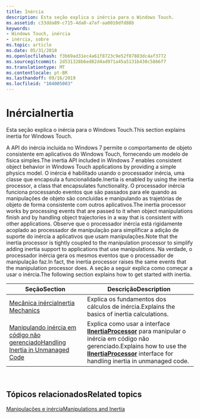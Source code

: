 ```yaml
---
title: Inércia
description: Esta seção explica o inércia para o Windows Touch.
ms.assetid: c33dda89-c715-4da0-a7af-aa0010dfd88b
keywords:
- Windows Touch, inércia
- inércia, sobre
ms.topic: article
ms.date: 05/31/2018
ms.openlocfilehash: f3b69ad31ec4a61f8723c9e52f87883dc4af3772
ms.sourcegitcommit: 2d531328b6ed82d4ad971a45a5131b430c5866f7
ms.translationtype: MT
ms.contentlocale: pt-BR
ms.lasthandoff: 09/16/2019
ms.locfileid: "104005003"
---
```

# <a name="inertia"></a><span data-ttu-id="89cda-105">Inércia</span><span class="sxs-lookup"><span data-stu-id="89cda-105">Inertia</span></span>

<span data-ttu-id="89cda-106">Esta seção explica o inércia para o Windows Touch.</span><span class="sxs-lookup"><span data-stu-id="89cda-106">This section explains inertia for Windows Touch.</span></span>

<span data-ttu-id="89cda-107">A API do inércia incluída no Windows 7 permite o comportamento de objeto consistente em aplicativos do Windows Touch, fornecendo um modelo de física simples.</span><span class="sxs-lookup"><span data-stu-id="89cda-107">The inertia API included in Windows 7 enables consistent object behavior in Windows Touch applications by providing a simple physics model.</span></span> <span data-ttu-id="89cda-108">O inércia é habilitado usando o processador inércia, uma classe que encapsula a funcionalidade.</span><span class="sxs-lookup"><span data-stu-id="89cda-108">Inertia is enabled by using the inertia processor, a class that encapsulates functionality.</span></span> <span data-ttu-id="89cda-109">O processador inércia funciona processando eventos que são passados para ele quando as manipulações de objeto são concluídas e manipulando as trajetórias de objeto de forma consistente com outros aplicativos.</span><span class="sxs-lookup"><span data-stu-id="89cda-109">The inertia processor works by processing events that are passed to it when object manipulations finish and by handling object trajectories in a way that is consistent with other applications.</span></span> <span data-ttu-id="89cda-110">Observe que o processador inércia está rigidamente acoplado ao processador de manipulação para simplificar a adição de suporte do inércia a aplicativos que usam manipulações.</span><span class="sxs-lookup"><span data-stu-id="89cda-110">Note that the inertia processor is tightly coupled to the manipulation processor to simplify adding inertia support to applications that use manipulations.</span></span> <span data-ttu-id="89cda-111">Na verdade, o processador inércia gera os mesmos eventos que o processador de manipulação faz.</span><span class="sxs-lookup"><span data-stu-id="89cda-111">In fact, the inertia processor raises the same events that the manipulation processor does.</span></span> <span data-ttu-id="89cda-112">A seção a seguir explica como começar a usar o inércia.</span><span class="sxs-lookup"><span data-stu-id="89cda-112">The following section explains how to get started with inertia.</span></span>



| <span data-ttu-id="89cda-113">Seção</span><span class="sxs-lookup"><span data-stu-id="89cda-113">Section</span></span>                                                                      | <span data-ttu-id="89cda-114">Descrição</span><span class="sxs-lookup"><span data-stu-id="89cda-114">Description</span></span>                                                                                                              |
|------------------------------------------------------------------------------|--------------------------------------------------------------------------------------------------------------------------|
| [<span data-ttu-id="89cda-115">Mecânica inércia</span><span class="sxs-lookup"><span data-stu-id="89cda-115">Inertia Mechanics</span></span>](inertia-mechanics.md)                                   | <span data-ttu-id="89cda-116">Explica os fundamentos dos cálculos de inércia.</span><span class="sxs-lookup"><span data-stu-id="89cda-116">Explains the basics of inertia calculations.</span></span>                                                                             |
| [<span data-ttu-id="89cda-117">Manipulando inércia em código não gerenciado</span><span class="sxs-lookup"><span data-stu-id="89cda-117">Handling Inertia in Unmanaged Code</span></span>](handling-inertia-in-unmanaged-code.md) | <span data-ttu-id="89cda-118">Explica como usar a interface [**IInertiaProcessor**](/windows/desktop/api/manipulations/nn-manipulations-iinertiaprocessor) para manipular o inércia em código não gerenciado.</span><span class="sxs-lookup"><span data-stu-id="89cda-118">Explains how to use the [**IInertiaProcessor**](/windows/desktop/api/manipulations/nn-manipulations-iinertiaprocessor) interface for handling inertia in unmanaged code.</span></span> |



 

## <a name="related-topics"></a><span data-ttu-id="89cda-119">Tópicos relacionados</span><span class="sxs-lookup"><span data-stu-id="89cda-119">Related topics</span></span>

<dl> <dt>

[<span data-ttu-id="89cda-120">Manipulações e inércia</span><span class="sxs-lookup"><span data-stu-id="89cda-120">Manipulations and Inertia</span></span>](manipulation-and-inertia.md)
</dt> </dl>

 

 




